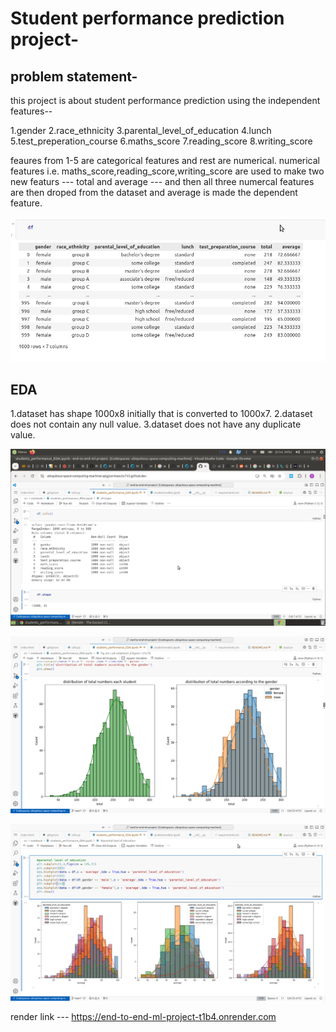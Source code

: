 # Student performance prediction project-

## problem statement- 
this project is about student performance prediction using the independent features-- 

1.gender
2.race_ethnicity
3.parental_level_of_education
4.lunch
5.test_preperation_course
6.maths_score
7.reading_score
8.writing_score

feaures from 1-5 are categorical features and rest are numerical. numerical features i.e. maths_score,reading_score,writing_score are used to make two new featurs --- total and average --- and then all three numercal features are then droped from the dataset and average is made the dependent feature.

![alt text](pictures/dataset1.png)


## EDA

1.dataset has shape 1000x8 initially that is converted to 1000x7.
2.dataset does not contain any null value.
3.dataset does not have any duplicate value.

![alt text](pictures/eda1.png)

![alt text](pictures/eda2.png)

![alt text](pictures/eda3.png)



render link ---
https://end-to-end-ml-project-t1b4.onrender.com